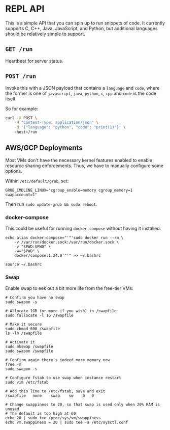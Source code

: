 # REPL API

This is a simple API that you can spin up to run snippets of code. It currently supports C, C++, Java, JavaScript, and Python, but additional languages should be relatively simple to support.

## `GET /run`

Heartbeat for server status.

## `POST /run`

Invoke this with a JSON payload that contains a `language` and `code`, where the former is one of `javascript`, `java`, `python`, `c`, `cpp` and `code` is the code itself.

So for example:

```bash
curl -X POST \
    -H "Content-Type: application/json" \
    -d '{"language": "python", "code": "print(1)"}' \
    <host>/run
```

## AWS/GCP Deployments

Most VMs don't have the necessary kernel features enabled to enable resource sharing enforcements. Thus, we have to manually configure some options.

Within `/etc/default/grub`, set:

```
GRUB_CMDLINE_LINUX="cgroup_enable=memory cgroup_memory=1 swapaccount=1"
```

Then run `sudo update-grub && sudo reboot`.

### docker-compose

This could be useful for running `docker-compose` without having it installed:

```
echo alias docker-compose="'"'sudo docker run --rm \
    -v /var/run/docker.sock:/var/run/docker.sock \
    -v "$PWD:$PWD" \
    -w="$PWD" \
    docker/compose:1.24.0'"'" >> ~/.bashrc

source ~/.bashrc
```

### Swap

Enable swap to eek out a bit more life from the free-tier VMs:

```
# Confirm you have no swap
sudo swapon -s

# Allocate 1GB (or more if you wish) in /swapfile
sudo fallocate -l 1G /swapfile

# Make it secure
sudo chmod 600 /swapfile
ls -lh /swapfile

# Activate it
sudo mkswap /swapfile
sudo swapon /swapfile

# Confirm again there's indeed more memory now
free -m
sudo swapon -s

# Configure fstab to use swap when instance restart
sudo vim /etc/fstab

# Add this line to /etc/fstab, save and exit
/swapfile   none    swap    sw    0   0

# Change swappiness to 20, so that swap is used only when 20% RAM is unused
# The default is too high at 60
echo 20 | sudo tee /proc/sys/vm/swappiness
echo vm.swappiness = 20 | sudo tee -a /etc/sysctl.conf
```
